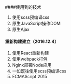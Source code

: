####使用到的技术

1. 使用scss预编译css
2. 原生JavaScript操作DOM
3. 原生Ajax

#### 重新构建建立（2016.12.4）
1. 使用React重新构建
2. 使用webpack打包
3. Nginx部署Node应用
4. 一如既往使用scss预编译css
5. ECMAScript 2015